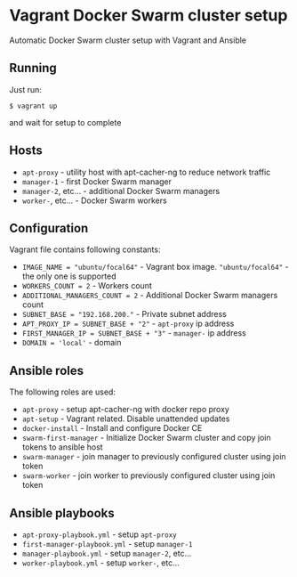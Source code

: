 # Vagrant Docker Swarm cluster setup

Automatic Docker Swarm cluster setup with Vagrant and Ansible

## Running

Just run:

```console
$ vagrant up
```

and wait for setup to complete

## Hosts

- `apt-proxy` - utility host with apt-cacher-ng to reduce network traffic
- `manager-1` - first Docker Swarm manager
- `manager-2`, etc...  - additional Docker Swarm managers
- `worker-`, etc... - Docker Swarm workers

## Configuration

Vagrant file contains following constants:

- `IMAGE_NAME = "ubuntu/focal64"` - Vagrant box image. `"ubuntu/focal64"` - the only one is supported
- `WORKERS_COUNT = 2` - Workers count
- `ADDITIONAL_MANAGERS_COUNT = 2` - Additional Docker Swarm managers count
- `SUBNET_BASE = "192.168.200."` - Private subnet address
- `APT_PROXY_IP = SUBNET_BASE + "2"` - `apt-proxy` ip address
- `FIRST_MANAGER_IP = SUBNET_BASE + "3"` - `manager-` ip address
- `DOMAIN = 'local'` - domain

## Ansible roles

The following roles are used:

- `apt-proxy` - setup apt-cacher-ng with docker repo proxy
- `apt-setup` - Vagrant related. Disable unattended updates
- `docker-install` - Install and configure Docker CE
- `swarm-first-manager` - Initialize Docker Swarm cluster and copy join tokens to ansible host
- `swarm-manager` - join manager to previously configured cluster using join token
- `swarm-worker` - join worker to previously configured cluster using join token

## Ansible playbooks

- `apt-proxy-playbook.yml` - setup `apt-proxy`
- `first-manager-playbook.yml` - setup `manager-1`
- `manager-playbook.yml` - setup `manager-2`, etc...
- `worker-playbook.yml` - setup `worker-`, etc...

